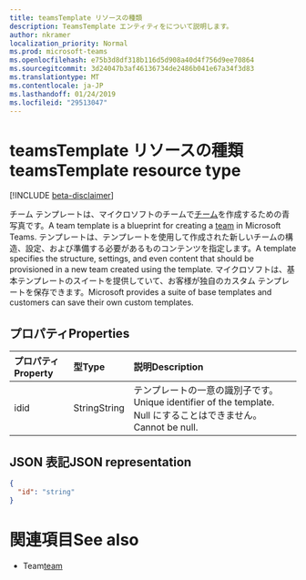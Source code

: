 ```yaml
---
title: teamsTemplate リソースの種類
description: TeamsTemplate エンティティをについて説明します。
author: nkramer
localization_priority: Normal
ms.prod: microsoft-teams
ms.openlocfilehash: e75b3d8df318b116d5d908a40d4f756d9ee70864
ms.sourcegitcommit: 3d24047b3af46136734de2486b041e67a34f3d83
ms.translationtype: MT
ms.contentlocale: ja-JP
ms.lasthandoff: 01/24/2019
ms.locfileid: "29513047"
---
```

# <a name="teamstemplate-resource-type"></a><span data-ttu-id="27308-103">teamsTemplate リソースの種類</span><span class="sxs-lookup"><span data-stu-id="27308-103">teamsTemplate resource type</span></span>

[!INCLUDE [beta-disclaimer](../../includes/beta-disclaimer.md)]

<span data-ttu-id="27308-104">チーム テンプレートは、マイクロソフトのチームで[チーム](../resources/team.md)を作成するための青写真です。</span><span class="sxs-lookup"><span data-stu-id="27308-104">A team template is a blueprint for creating a [team](../resources/team.md) in Microsoft Teams.</span></span> <span data-ttu-id="27308-105">テンプレートは、テンプレートを使用して作成された新しいチームの構造、設定、および準備する必要があるものコンテンツを指定します。</span><span class="sxs-lookup"><span data-stu-id="27308-105">A template specifies the structure, settings, and even content that should be provisioned in a new team created using the template.</span></span> <span data-ttu-id="27308-106">マイクロソフトは、基本テンプレートのスイートを提供していて、お客様が独自のカスタム テンプレートを保存できます。</span><span class="sxs-lookup"><span data-stu-id="27308-106">Microsoft provides a suite of base templates and customers can save their own custom templates.</span></span>

## <a name="properties"></a><span data-ttu-id="27308-107">プロパティ</span><span class="sxs-lookup"><span data-stu-id="27308-107">Properties</span></span>

| <span data-ttu-id="27308-108">プロパティ</span><span class="sxs-lookup"><span data-stu-id="27308-108">Property</span></span>            | <span data-ttu-id="27308-109">型</span><span class="sxs-lookup"><span data-stu-id="27308-109">Type</span></span>     | <span data-ttu-id="27308-110">説明</span><span class="sxs-lookup"><span data-stu-id="27308-110">Description</span></span> |
|:------------------- |:-------- |:----------- |
| <span data-ttu-id="27308-111">id</span><span class="sxs-lookup"><span data-stu-id="27308-111">id</span></span>                  | <span data-ttu-id="27308-112">String</span><span class="sxs-lookup"><span data-stu-id="27308-112">String</span></span>   | <span data-ttu-id="27308-113">テンプレートの一意の識別子です。</span><span class="sxs-lookup"><span data-stu-id="27308-113">Unique identifier of the template.</span></span> <span data-ttu-id="27308-114">Null にすることはできません。</span><span class="sxs-lookup"><span data-stu-id="27308-114">Cannot be null.</span></span> |

## <a name="json-representation"></a><span data-ttu-id="27308-115">JSON 表記</span><span class="sxs-lookup"><span data-stu-id="27308-115">JSON representation</span></span>

<!-- {
  "blockType": "resource",
  "@odata.type": "microsoft.graph.teamsTemplate",
  "baseType": "microsoft.graph.entity"
}-->

```json
{
  "id": "string"
}
```

# <a name="see-also"></a><span data-ttu-id="27308-116">関連項目</span><span class="sxs-lookup"><span data-stu-id="27308-116">See also</span></span>

- <span data-ttu-id="27308-117">Team</span><span class="sxs-lookup"><span data-stu-id="27308-117">[team](team.md)</span></span>

<!--
{
  "type": "#page.annotation",
  "suppressions": [
    "Error: /api-reference/beta/resources/teamstemplate.md:\r\n      Exception processing links.\r\n    System.ArgumentException: Link Definition was null. Link text: !INCLUDE [beta-disclaimer](../../includes/beta-disclaimer.md)\r\n      at ApiDoctor.Validation.DocFile.get_LinkDestinations()\r\n      at ApiDoctor.Validation.DocSet.ValidateLinks(Boolean includeWarnings, String[] relativePathForFiles, IssueLogger issues, Boolean requireFilenameCaseMatch, Boolean printOrphanedFiles)"
  ]
}
-->
